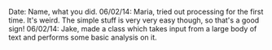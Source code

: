 Date: Name, what you did.
06/02/14: Maria, tried out processing for the first time. It's weird. The simple stuff is very very easy though, so that's a good sign!
06/02/14: Jake, made a class which takes input from a large body of text and performs some basic analysis on it.
